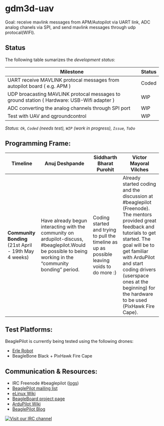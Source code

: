 gdm3d-uav
=========

Goal: receive mavlink messages from APM/Autopilot via UART link, ADC analog chanels via SPI, and send mavlink messages through udp protocal(WIFI).

Status
------

The following table sumarizes the *development status*:

| Milestone | Status |
| ----------|--------|
| UART receive MAVLINK protocal messages from autopilot board ( e.g. APM ) | Coded |
| UDP broacasting MAVLINK protocal messages to ground station ( Hardware: USB-Wifi adapter )| WIP |
| ADC converting the analog channels through SPI port | WIP |
| Test with UAV and qgroundcontrol | WIP |


*Status: `Ok`, `Coded` (needs test), `WIP` (work in progress), `Issue`, `ToDo`*

Programming Frame:
-------------

| Timeline | Anuj Deshpande| Siddharth Bharat Purohit| Víctor Mayoral Vilches |
|----------|-------------- |-------------------------|------------------------|
| **Community Bonding** (21st April - 19th May 4 weeks)|Have already begun interacting with the community on ardupilot-discuss, #beaglepilot.Would be possible to being working in the “community bonding” period. | Coding started and trying to pull the timeline as up as possible leaving voids to do more :)| Already started coding and the discussion at #beaglepilot (Freenode). The mentors provided great feedback and tutorials to get started. The goal will be to get familiar with ArduPilot and start coding drivers (userspace ones at the beginning) for the hardware to be used (PixHawk Fire Cape). |

Test Platforms:
-----------
BeaglePilot is currently being tested using the following drones:
- [Erle Robot](http://erlerobot.com)
- BeagleBone Black + PixHawk Fire Cape

Communication & Resources:
--------------
- IRC Freenode #beaglepilot ([logs](http://logs.nslu2-linux.org/livelogs/beaglepilot/))
- [BeaglePilot mailing list](https://groups.google.com/forum/#!forum/beaglepilot)
- [eLinux Wiki](http://elinux.org/BeagleBoard/GSoC/BeaglePilot)
- [BeagleBoard project page](http://beagleboard.org/project/BeaglePilot/)
- [ArduPilot Wiki](http://dev.ardupilot.com/wiki/beaglepilot/)
- [BeaglePilot Blog](http://ardupilotbeaglebone.wordpress.com/)

[![Visit our IRC channel](https://kiwiirc.com/buttons/chat.freenode.net/beaglepilot.png)](https://kiwiirc.com/client/chat.freenode.net/?nick=beaglepilo|?#beaglepilot)
